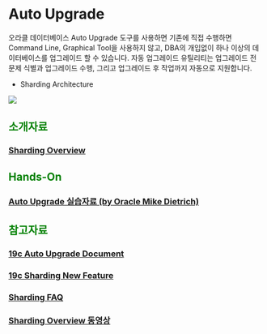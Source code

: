<H1>Auto Upgrade</H1>

오라클 데이터베이스 Auto Upgrade 도구를 사용하면 기존에 직접 수행하면 Command Line, Graphical Tool을 사용하지 않고, DBA의 개입없이 하나 이상의 데이터베이스를 업그레이드 할 수 있습니다. 자동 업그레이드 유틸리티는 업그레이드 전 문제 식별과 업그레이드 수행, 그리고 업그레이드 후 작업까지 자동으로 지원합니다. 

- Sharding Architecture
<img src="https://docs.oracle.com/en/database/oracle/oracle-database/12.2/cncpt/img/admin_3v_134a.png">

<H2><font color="green"> 소개자료 </fornt></H2>
<H3><a href="https://github.com/oracle19c-cookbook/Availability-Scalability/blob/master/Sharding/Overview-Oracle_Sharding.pdf"> Sharding Overview </a></H3>

<H2><font color="green"> Hands-On</fornt></H2>
<H3><a href="https://mikedietrichde.com/hol-19c-autoupgrade/"> Auto Upgrade 실습자료 (by Oracle Mike Dietrich) </a></H3>

<H2><font color="green"> 참고자료 </fornt></H2>
<H3><a href="https://docs.oracle.com/en/database/oracle/oracle-database/19/upgrd/using-autoupgrade-oracle-database-upgrades.html#GUID-71883C8C-7A34-4E93-8955-040CB04F2109"> 
19c Auto Upgrade Document </a> </H3>
<H3><a href="https://www.oracle.com/a/tech/docs/sharding-19c-new-features.pdf">
19c Sharding New Feature </a> </H3>
<H3><a href="https://www.oracle.com/technetwork/database/availability/sharding-faq-3610620.pdf"> Sharding FAQ </a></H3>
<H3><a href="https://learn.oracle.com/ords/training/db_pages.getpage?page_id=724&get_params=streamId:21,p_loId:17210#"> Sharding Overview 동영상 </a></H3>
